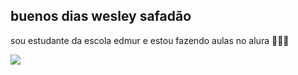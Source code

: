 ## buenos dias wesley safadão

sou estudante da escola edmur e estou fazendo aulas no alura 🎅🎅🎅

![](https://media.tenor.com/GkLhBa1H9G4AAAAi/dog-funny.gif)

